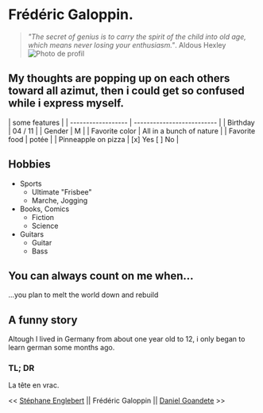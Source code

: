 # Frédéric Galoppin.
>_"The secret of genius is to carry the spirit of the child into old age, which means never losing your enthusiasm."_.
>Aldous Hexley
![Photo de profil](/image/profil.jpg)

## My thoughts are popping up on each others toward all azimut, then i could get so confused while i express myself.

| 	some features                                  |
| ------------------  | -------------------------- |
| Birthday            | 04 / 11                    |
| Gender              | M                          |
| Favorite color      | All in a bunch of nature   |
| Favorite food       | potée                      |
| Pinneapple on pizza | [x] Yes   [ ] No           |

## Hobbies
* Sports
  * Ultimate "Frisbee"
  * Marche, Jogging
* Books, Comics
  * Fiction
  * Science
* Guitars
  * Guitar
  * Bass

## You can always count on me when...
...you plan to melt the world down and rebuild

## A funny story
Altough I lived in Germany from about one year old to 12, i only began to learn german some months ago.

### TL; DR
La tête en vrac.

<< [Stéphane Englebert](https://stephane-englebert.github.io/challenge-markdown/blob/main/README.md) || Frédéric Galoppin || [Daniel Goandete](https://github.com/DanielGoandete/desktop-challenge-markdown/blob/main/README.md) >>